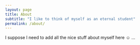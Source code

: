 ```yaml
---
layout: page
title: About
subtitle: "I like to think of myself as an eternal student"
permalink: /about/
---
```


I suppose I need to add all the nice stuff about myself here &#9786; ...
